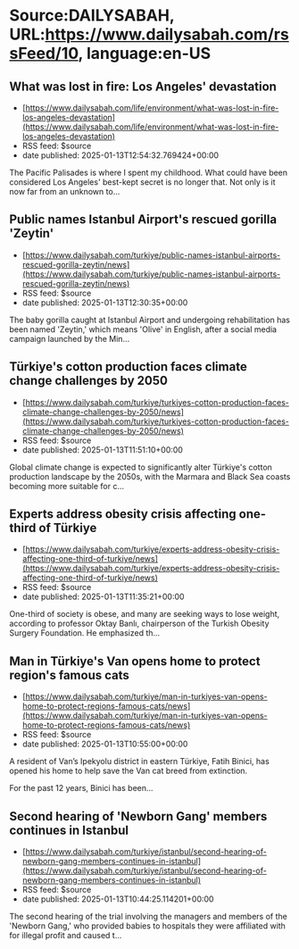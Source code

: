 # Source:DAILYSABAH, URL:https://www.dailysabah.com/rssFeed/10, language:en-US

## What was lost in fire: Los Angeles' devastation
 - [https://www.dailysabah.com/life/environment/what-was-lost-in-fire-los-angeles-devastation](https://www.dailysabah.com/life/environment/what-was-lost-in-fire-los-angeles-devastation)
 - RSS feed: $source
 - date published: 2025-01-13T12:54:32.769424+00:00

The Pacific Palisades is where I spent my childhood. What could have been considered Los Angeles' best-kept secret is no longer that. Not only is it now far from an unknown to...

## Public names Istanbul Airport's rescued gorilla 'Zeytin'
 - [https://www.dailysabah.com/turkiye/public-names-istanbul-airports-rescued-gorilla-zeytin/news](https://www.dailysabah.com/turkiye/public-names-istanbul-airports-rescued-gorilla-zeytin/news)
 - RSS feed: $source
 - date published: 2025-01-13T12:30:35+00:00

The baby gorilla caught at Istanbul Airport and undergoing rehabilitation has been named 'Zeytin,' which means 'Olive' in English, after a social media campaign launched by the Min...

## Türkiye's cotton production faces climate change challenges by 2050
 - [https://www.dailysabah.com/turkiye/turkiyes-cotton-production-faces-climate-change-challenges-by-2050/news](https://www.dailysabah.com/turkiye/turkiyes-cotton-production-faces-climate-change-challenges-by-2050/news)
 - RSS feed: $source
 - date published: 2025-01-13T11:51:10+00:00

Global climate change is expected to significantly alter Türkiye's cotton production landscape by the 2050s, with the Marmara and Black Sea coasts becoming more suitable for c...

## Experts address obesity crisis affecting one-third of Türkiye
 - [https://www.dailysabah.com/turkiye/experts-address-obesity-crisis-affecting-one-third-of-turkiye/news](https://www.dailysabah.com/turkiye/experts-address-obesity-crisis-affecting-one-third-of-turkiye/news)
 - RSS feed: $source
 - date published: 2025-01-13T11:35:21+00:00

One-third of society is obese, and many are seeking ways to lose weight, according to professor Oktay Banlı, chairperson of the Turkish Obesity Surgery Foundation. He emphasized th...

## Man in Türkiye's Van opens home to protect region's famous cats
 - [https://www.dailysabah.com/turkiye/man-in-turkiyes-van-opens-home-to-protect-regions-famous-cats/news](https://www.dailysabah.com/turkiye/man-in-turkiyes-van-opens-home-to-protect-regions-famous-cats/news)
 - RSS feed: $source
 - date published: 2025-01-13T10:55:00+00:00

A resident of Van’s Ipekyolu district in eastern Türkiye, Fatih Binici, has opened his home to help save the Van cat breed from extinction.

For the past 12 years, Binici has been...

## Second hearing of 'Newborn Gang' members continues in Istanbul
 - [https://www.dailysabah.com/turkiye/istanbul/second-hearing-of-newborn-gang-members-continues-in-istanbul](https://www.dailysabah.com/turkiye/istanbul/second-hearing-of-newborn-gang-members-continues-in-istanbul)
 - RSS feed: $source
 - date published: 2025-01-13T10:44:25.114201+00:00

The second hearing of the trial involving the managers and members of the 'Newborn Gang,' who provided babies to hospitals they were affiliated with for illegal profit and caused t...

